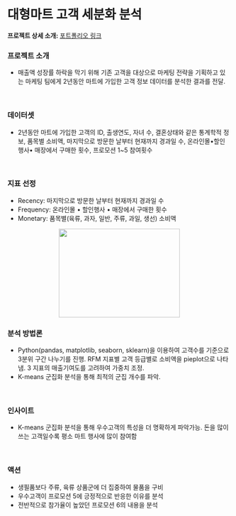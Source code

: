 # 대형마트 고객 세분화 분석
**프로젝트 상세 소개:** [포트폴리오 링크](https://drive.google.com/file/d/1NPSMdHk9HeCqIAqaSs0D2LexnZ8GOmPE/view?usp=drive_link)    

### 프로젝트 소개   
- 매출액 성장률 하락을 막기 위해 기존 고객을 대상으로 마케팅 전략을 기획하고 있는 마케팅 팀에게 2년동안 마트에 가입한 고객 정보 데이터를 분석한 결과를 전달.    
<br>

### 데이터셋  
- 2년동안 마트에 가입한 고객의 ID, 출생연도, 자녀 수, 결혼상태와 같은 통계학적 정보, 품목별 소비액, 마지막으로 방문한 날부터 현재까지 경과일 수, 온라인몰•할인행사• 매장에서 구매한 횟수, 프로모션 1~5 참여횟수    
<br>

### 지표 선정

 + Recency: 마지막으로 방문한 날부터 현재까지 경과일 수
 + Frequency: 온라인몰 • 할인행사 • 매장에서 구매한 횟수
 + Monetary: 품목별(육류, 과자, 일반, 주류, 과일, 생선) 소비액

<p align="center"><img src="https://github.com/user-attachments/assets/5f03bd07-b6c5-4dd5-b249-d67f444ff426" width="273" height="200" data-align="center"></p>

### 분석 방법론  

- Python(pandas, matplotlib, seaborn, sklearn)을 이용하여 고객수를 기준으로 3분위 구간 나누기를 진행. RFM 지표별 고객 등급별로 소비액을 pieplot으로 나타냄. 3 지표의 매출기여도를 고려하여 가중치 조정.
- K-means 군집화 분석을 통해 최적의 군집 개수를 파악.    
<br>    


### 인사이트  

- K-means 군집화 분석을 통해 우수고객의 특성을 더 명확하게 파악가능. 돈을 많이 쓰는 고객일수록 평소 마트 행사에 많이 참여함       
<br>   

### 액션  

- 생필품보다 주류, 육류 상품군에 더 집중하여 물품을 구비
- 우수고객이 프로모션 5에 긍정적으로 반응한 이유를 분석
- 전반적으로 참가율이 높았던 프로모션 6의 내용을 분석   



